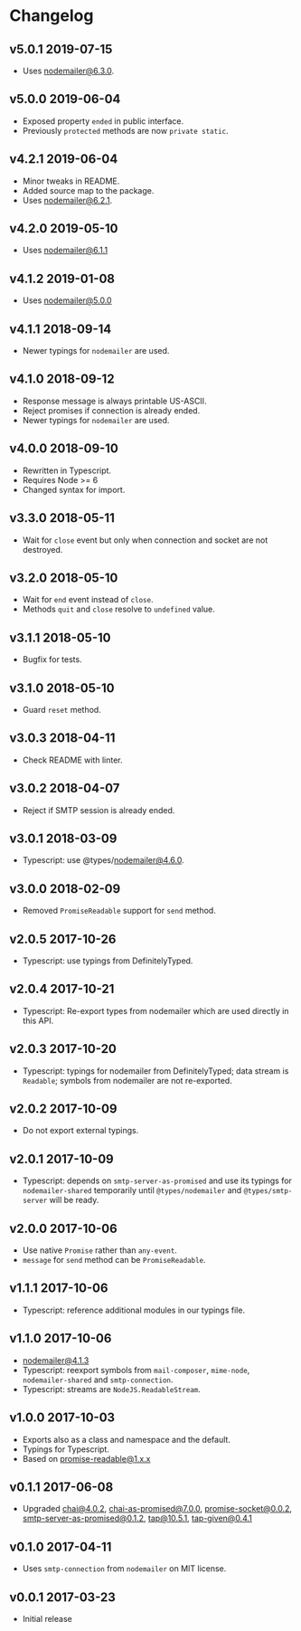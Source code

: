 # Changelog

## v5.0.1 2019-07-15

- Uses nodemailer@6.3.0.

## v5.0.0 2019-06-04

- Exposed property `ended` in public interface.
- Previously `protected` methods are now `private static`.

## v4.2.1 2019-06-04

- Minor tweaks in README.
- Added source map to the package.
- Uses nodemailer@6.2.1.

## v4.2.0 2019-05-10

- Uses nodemailer@6.1.1

## v4.1.2 2019-01-08

- Uses nodemailer@5.0.0

## v4.1.1 2018-09-14

- Newer typings for `nodemailer` are used.

## v4.1.0 2018-09-12

- Response message is always printable US-ASCII.
- Reject promises if connection is already ended.
- Newer typings for `nodemailer` are used.

## v4.0.0 2018-09-10

- Rewritten in Typescript.
- Requires Node >= 6
- Changed syntax for import.

## v3.3.0 2018-05-11

- Wait for `close` event but only when connection and socket are not destroyed.

## v3.2.0 2018-05-10

- Wait for `end` event instead of `close`.
- Methods `quit` and `close` resolve to `undefined` value.

## v3.1.1 2018-05-10

- Bugfix for tests.

## v3.1.0 2018-05-10

- Guard `reset` method.

## v3.0.3 2018-04-11

- Check README with linter.

## v3.0.2 2018-04-07

- Reject if SMTP session is already ended.

## v3.0.1 2018-03-09

- Typescript: use @types/nodemailer@4.6.0.

## v3.0.0 2018-02-09

- Removed `PromiseReadable` support for `send` method.

## v2.0.5 2017-10-26

- Typescript: use typings from DefinitelyTyped.

## v2.0.4 2017-10-21

- Typescript: Re-export types from nodemailer which are used directly in
  this API.

## v2.0.3 2017-10-20

- Typescript: typings for nodemailer from DefinitelyTyped; data stream is
  `Readable`; symbols from nodemailer are not re-exported.

## v2.0.2 2017-10-09

- Do not export external typings.

## v2.0.1 2017-10-09

- Typescript: depends on `smtp-server-as-promised` and use its typings for
  `nodemailer-shared` temporarily until `@types/nodemailer` and
  `@types/smtp-server` will be ready.

## v2.0.0 2017-10-06

- Use native `Promise` rather than `any-event`.
- `message` for `send` method can be `PromiseReadable`.

## v1.1.1 2017-10-06

- Typescript: reference additional modules in our typings file.

## v1.1.0 2017-10-06

- nodemailer@4.1.3
- Typescript: reexport symbols from `mail-composer`, `mime-node`,
  `nodemailer-shared` and `smtp-connection`.
- Typescript: streams are `NodeJS.ReadableStream`.

## v1.0.0 2017-10-03

- Exports also as a class and namespace and the default.
- Typings for Typescript.
- Based on promise-readable@1.x.x

## v0.1.1 2017-06-08

- Upgraded chai@4.0.2, chai-as-promised@7.0.0, promise-socket@0.0.2,
  smtp-server-as-promised@0.1.2, tap@10.5.1, tap-given@0.4.1

## v0.1.0 2017-04-11

- Uses `smtp-connection` from `nodemailer` on MIT license.

## v0.0.1 2017-03-23

- Initial release
